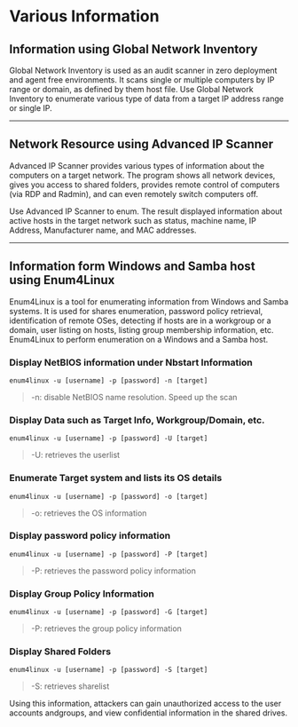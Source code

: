 # Various Information

## Information using Global Network Inventory

Global Network Inventory is used as an audit scanner in zero deployment and agent free environments. It scans single or multiple computers by IP range or domain, as defined by them host file. Use Global Network Inventory to enumerate various type of data from a target IP address range or single IP.

***

## Network Resource using Advanced IP Scanner

Advanced IP Scanner provides various types of information about the computers on a target network. The program shows all network devices, gives you access to shared folders, provides remote control of computers (via RDP and Radmin), and can even remotely switch computers off.&#x20;

Use Advanced IP Scanner to enum. The result displayed information about active hosts in the target network such as status, machine name, IP Address, Manufacturer name, and MAC addresses.

***

## Information form Windows and Samba host using Enum4Linux

Enum4Linux is a tool for enumerating information from Windows and Samba systems. It is used for shares enumeration, password policy retrieval, identification of remote OSes, detecting if hosts are in a workgroup or a domain, user listing on hosts, listing group membership information, etc. Enum4Linux to perform enumeration on a Windows and a Samba host.

### Display NetBIOS information under Nbstart Information

```
enum4linux -u [username] -p [password] -n [target]
```

> -n: disable NetBIOS name resolution. Speed up the scan

### Display Data such as Target Info, Workgroup/Domain, etc.

```
enum4linux -u [username] -p [password] -U [target]
```

> -U: retrieves the userlist

### Enumerate Target system and lists its OS details

```
enum4linux -u [username] -p [password] -o [target]
```

> -o: retrieves the OS information

### Display password policy information

```
enum4linux -u [username] -p [password] -P [target]
```

> -P: retrieves the password policy information

### Display Group Policy Information

```
enum4linux -u [username] -p [password] -G [target]
```

> -P: retrieves the group policy information

### Display Shared Folders

```
enum4linux -u [username] -p [password] -S [target]
```

> -S: retrieves sharelist

Using this information, attackers can gain unauthorized access to the user accounts andgroups, and view confidential information in the shared drives.
